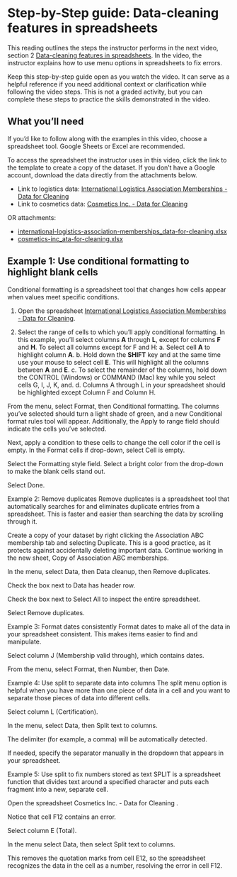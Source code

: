 # Step-by-Step guide: Data-cleaning features in spreadsheets

This reading outlines the steps the instructor performs in the next video, section 2 [Data-cleaning features in spreadsheets](./s2_video_data-cleaning-features-in-spreadsheets.md). In the video, the instructor explains how to use menu options in spreadsheets to fix errors.

Keep this step-by-step guide open as you watch the video. It can serve as a helpful reference if you need additional context or clarification while following the video steps. This is not a graded activity, but you can complete these steps to practice the skills demonstrated in the video.

## What you’ll need

If you’d like to follow along with the examples in this video, choose a spreadsheet tool. Google Sheets or Excel are recommended.

To access the spreadsheet the instructor uses in this video, click the link to the template to create a copy of the dataset. If you don’t have a Google account, download the data directly from the attachments below.

- Link to logistics data: [International Logistics Association Memberships - Data for Cleaning](https://docs.google.com/spreadsheets/d/1jmxXS6ZJEMtaoli5__qApb9LE_nXkU2ysf5c8N1tiQA/template/preview)
- Link to cosmetics data: [Cosmetics Inc. - Data for Cleaning](https://docs.google.com/spreadsheets/d/12U9Y4IVAGwml7XWBBgC4j9l0cCjqIZlqJc9vu3jr6Ig/template/preview?resourcekey=0-ds9iuh8tsuB7PwGd2dHMDA#gid=0)

OR attachments:

- [international-logistics-association-memberships_data-for-cleaning.xlsx](./resources/international-logistics-association-memberships-data.xlsx)
- [cosmetics-inc_ata-for-cleaning.xlsx](./resources/cosmetics-inc_data.xlsx)

## Example 1: Use conditional formatting to highlight blank cells

Conditional formatting is a spreadsheet tool that changes how cells appear when values meet specific conditions.

1. Open the spreadsheet [International Logistics Association Memberships - Data for Cleaning](https://docs.google.com/spreadsheets/d/1jmxXS6ZJEMtaoli5__qApb9LE_nXkU2ysf5c8N1tiQA/template/preview).

2. Select the range of cells to which you’ll apply conditional formatting. In this example, you’ll select columns **A** through **L**, except for columns **F** and **H**. To select all columns except for F and H:
   a. Select cell **A** to highlight column **A**.
   b. Hold down the **SHIFT** key and at the same time use your mouse to select cell **E**. This will highlight all the columns between **A** and **E**.
   c. To select the remainder of the columns, hold down the CONTROL (Windows) or COMMAND (Mac) key while you select cells G, I, J, K, and.
   d. Columns A through L in your spreadsheet should be highlighted except Column F and Column H.

From the menu, select Format, then Conditional formatting. The columns you’ve selected should turn a light shade of green, and a new Conditional format rules tool will appear. Additionally, the Apply to range field should indicate the cells you’ve selected.

Next, apply a condition to these cells to change the cell color if the cell is empty. In the Format cells if drop-down, select Cell is empty.

Select the Formatting style field. Select a bright color from the drop-down to make the blank cells stand out.

Select Done.

Example 2: Remove duplicates
Remove duplicates is a spreadsheet tool that automatically searches for and eliminates duplicate entries from a spreadsheet. This is faster and easier than searching the data by scrolling through it.

Create a copy of your dataset by right clicking the Association ABC membership tab and selecting Duplicate. This is a good practice, as it protects against accidentally deleting important data. Continue working in the new sheet, Copy of Association ABC memberships.

In the menu, select Data, then Data cleanup, then Remove duplicates.

Check the box next to Data has header row.

Check the box next to Select All to inspect the entire spreadsheet.

Select Remove duplicates.

Example 3: Format dates consistently
Format dates to make all of the data in your spreadsheet consistent. This makes items easier to find and manipulate.

Select column J (Membership valid through), which contains dates.

From the menu, select Format, then Number, then Date.

Example 4: Use split to separate data into columns
The split menu option is helpful when you have more than one piece of data in a cell and you want to separate those pieces of data into different cells. 

Select column L (Certification). 

In the menu, select Data, then Split text to columns.

The delimiter (for example, a comma) will be automatically detected. 

If needed, specify the separator manually in the dropdown that appears in your spreadsheet.

Example 5: Use split to fix numbers stored as text
SPLIT is a spreadsheet function that divides text around a specified character and puts each fragment into a new, separate cell.

Open the spreadsheet 
Cosmetics Inc. - Data for Cleaning
.

Notice that cell F12 contains an error.

Select column E (Total).

In the menu select Data, then select Split text to columns.

This removes the quotation marks from cell E12, so the spreadsheet recognizes the data in the cell as a number, resolving the error in cell F12.